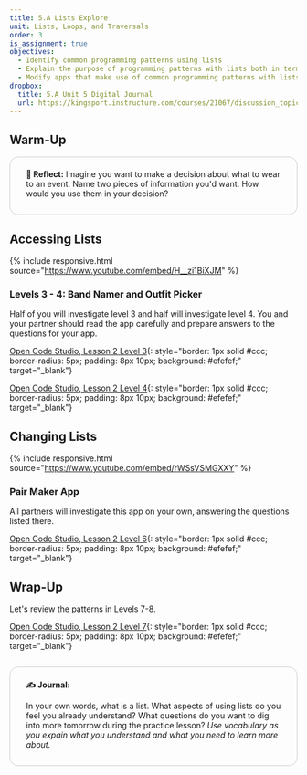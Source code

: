 ```yaml
---
title: 5.A Lists Explore
unit: Lists, Loops, and Traversals
order: 3
is_assignment: true
objectives:
  - Identify common programming patterns using lists
  - Explain the purpose of programming patterns with lists both in terms of how they work and what they accomplish
  - Modify apps that make use of common programming patterns with lists to adjust their functionality
dropbox:
  title: 5.A Unit 5 Digital Journal
  url: https://kingsport.instructure.com/courses/21067/discussion_topics/36025
---
```


## Warm-Up

<div style="border: 1px solid #ccc; border-radius: 15px; padding: 0.5em 2em 1em 2em;">
  <p class="text-xl"><strong>🤔 Reflect:</strong> Imagine you want to make a decision about what to wear to an event. Name two pieces of information you'd want. How would you use them in your decision?</p>
</div>

## Accessing Lists

{% include responsive.html source="https://www.youtube.com/embed/H__zi1BiXJM" %}

### Levels 3 - 4: Band Namer and Outfit Picker

Half of you will investigate level 3 and half will investigate level 4. You and your partner should read the app carefully and prepare answers to the questions for your app.

[Open Code Studio, Lesson 2 Level 3](https://studio.code.org/s/csp5-2020/stage/2/puzzle/3){: style="border: 1px solid #ccc; border-radius: 5px; padding: 8px 10px; background: #efefef;" target="\_blank"}

[Open Code Studio, Lesson 2 Level 4](https://studio.code.org/s/csp5-2020/stage/2/puzzle/4){: style="border: 1px solid #ccc; border-radius: 5px; padding: 8px 10px; background: #efefef;" target="\_blank"}

## Changing Lists

{% include responsive.html source="https://www.youtube.com/embed/rWSsVSMGXXY" %}

### Pair Maker App

All partners will investigate this app on your own, answering the questions listed there.

[Open Code Studio, Lesson 2 Level 6](https://studio.code.org/s/csp5-2020/stage/2/puzzle/6){: style="border: 1px solid #ccc; border-radius: 5px; padding: 8px 10px; background: #efefef;" target="\_blank"}

## Wrap-Up

Let's review the patterns in Levels 7-8.

[Open Code Studio, Lesson 2 Level 7](https://studio.code.org/s/csp5-2020/stage/2/puzzle/7){: style="border: 1px solid #ccc; border-radius: 5px; padding: 8px 10px; background: #efefef;" target="\_blank"}

<div style="border: 1px solid #ccc; border-radius: 15px; padding: 0.5em 2em 1em 2em; margin: 2em 0 0 0;">
  <p class="text-xl"><strong>✍️ Journal:</strong></p>
  
  <p>In your own words, what is a list. What aspects of using lists do you feel you already understand? What questions do you want to dig into more tomorrow during the practice lesson?<em> Use vocabulary as you expain what you understand and what you need to learn more about.</em></p>
</div>
